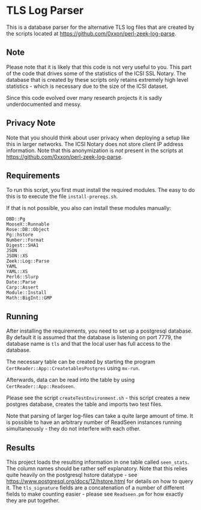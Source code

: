 TLS Log Parser
==============

This is a database parser for the alternative TLS log files that are created by the scripts
located at https://github.com/0xxon/perl-zeek-log-parse.

Note
----

Please note that it is likely that this code is not very useful to you. This part of the code that drives some of the statistics of the ICSI SSL Notary. The database that is created by these scripts only retains extremely high level statistics - which is necessary due to the size of the ICSI dataset.

Since this code evolved over many research projects it is sadly underdocumented and messy.

Privacy Note
------------

Note that you should think about user privacy when deploying a setup like this in larger networks. The ICSI Notary does not store client IP address information. Note that this anonymization is _not_ present in the scripts at https://github.com/0xxon/perl-zeek-log-parse.

Requirements
------------

To run this script, you first must install the required modules. The easy to do this is to execute the file ```install-prereqs.sh```.

If that is not possible, you also can install these modules manually:

```
DBD::Pg
MooseX::Runnable
Rose::DB::Object
Pg::hstore
Number::Format
Digest::SHA1
JSON
JSON::XS
Zeek::Log::Parse
YAML
YAML::XS
Perl6::Slurp
Date::Parse
Carp::Assert
Module::Install
Math::BigInt::GMP
```

Running
-------

After installing the requirements, you need to set up a postgresql database. By default it is assumed that the database is listening on port 7779, the database name is ```tls``` and that the local user has full access to the database.

The necessary table can be created by starting the program ```CertReader::App::CreatetablesPostgres``` using ```mx-run```.

Afterwards, data can be read into the table by using ```CertReader::App::Readseen```.

Please see the script ```createTestEnvironment.sh``` - this script creates a new postgres database, creates the table and imports two test files.

Note that parsing of larger log-files can take a quite large amount of time. It is possible to have an arbitrary number of ReadSeen instances running simultaneously - they do not interfere with each other.

Results
-------

This project loads the resulting information in one table called ```seen_stats```. The column names should be rather self explanatory. Note that this relies quite heavily on the postgresql hstore datatype - see https://www.postgresql.org/docs/12/hstore.html for details on how to query it. The ```tls_signature``` fields are a concatenation of a number of different fields to make counting easier - please see ```Readseen.pm``` for how exactly they are put together.
